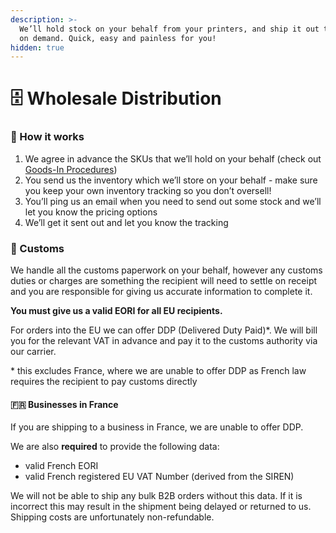 ```yaml
---
description: >-
  We’ll hold stock on your behalf from your printers, and ship it out to stores
  on demand. Quick, easy and painless for you!
hidden: true
---
```


# 🗄️ Wholesale Distribution

### 🤔 How it works

1. We agree in advance the SKUs that we’ll hold on your behalf (check out [Goods-In Procedures](goods-in-procedures.md))
2. You send us the inventory which we’ll store on your behalf - make sure you keep your own inventory tracking so you don’t oversell!
3. You’ll ping us an email when you need to send out some stock and we’ll let you know the pricing options
4. We’ll get it sent out and let you know the tracking

### 🛃 Customs

We handle all the customs paperwork on your behalf, however any customs duties or charges are something the recipient will need to settle on receipt and you are responsible for giving us accurate information to complete it.

**You must give us a valid EORI for all EU recipients.**

For orders into the EU we can offer DDP (Delivered Duty Paid)\*. We will bill you for the relevant VAT in advance and pay it to the customs authority via our carrier.

\* this excludes France, where we are unable to offer DDP as French law requires the recipient to pay customs directly

#### 🇫🇷 Businesses in France

If you are shipping to a business in France, we are unable to offer DDP.

We are also **required** to provide the following data:

* valid French EORI
* valid French registered EU VAT Number (derived from the SIREN)

We will not be able to ship any bulk B2B orders without this data. If it is incorrect this may result in the shipment being delayed or returned to us. Shipping costs are unfortunately non-refundable.
